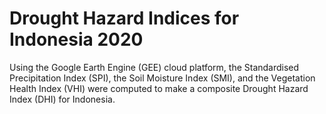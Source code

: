 # Drought Hazard Indices for Indonesia 2020
Using the Google Earth Engine (GEE) cloud platform, the Standardised Precipitation Index (SPI), the Soil Moisture Index (SMI), and the Vegetation Health Index (VHI) were computed to make a composite Drought Hazard Index (DHI) for Indonesia.
